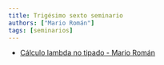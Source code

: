 ```yaml
---
title: Trigésimo sexto seminario
authors: ["Mario Román"]
tags: [seminarios]
---
```


* [Cálculo lambda no tipado - Mario Román](https://m42.github.io/mikrokosmos/)
